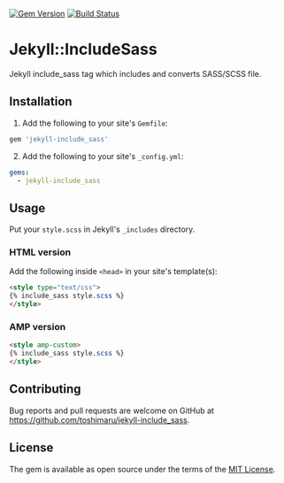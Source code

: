 [![Gem Version](https://badge.fury.io/rb/jekyll-include_sass.svg)](https://badge.fury.io/rb/jekyll-include_sass)
[![Build Status](https://travis-ci.org/toshimaru/jekyll-include_sass.svg)](https://travis-ci.org/toshimaru/jekyll-include_sass)

# Jekyll::IncludeSass

Jekyll include_sass tag which includes and converts SASS/SCSS file.

## Installation

1. Add the following to your site's `Gemfile`:

  ```ruby
  gem 'jekyll-include_sass'
  ```

2. Add the following to your site's `_config.yml`:

  ```yml
  gems:
    - jekyll-include_sass
  ```


## Usage

Put your `style.scss` in Jekyll's `_includes` directory.

### HTML version

Add the following inside `<head>` in your site's template(s):

```html
<style type="text/css">
{% include_sass style.scss %}
</style>
```

### AMP version

```html
<style amp-custom>
{% include_sass style.scss %}
</style>
```

## Contributing

Bug reports and pull requests are welcome on GitHub at https://github.com/toshimaru/jekyll-include_sass.

## License

The gem is available as open source under the terms of the [MIT License](http://opensource.org/licenses/MIT).
